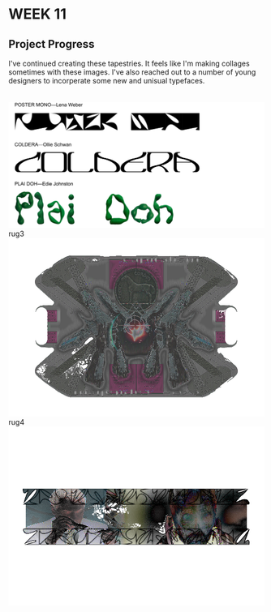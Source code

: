 # WEEK 11
## Project Progress
I've continued creating these tapestries. It feels like I'm making collages sometimes with these images. I've also reached out to a number of young designers to incorperate some new and unisual typefaces. <br/> 
 <br/>
 <br/>
![](type_specimens2.jpg) <br/>
rug3 <br/> 
![](rug3.png) <br/>
rug4 <br/> 
![](rug4.png) <br/>
